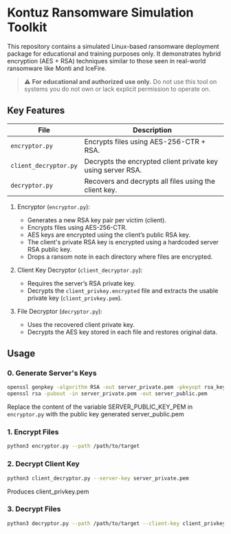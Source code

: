 # Kontuz Ransomware Simulation Toolkit

This repository contains a simulated Linux-based ransomware deployment package for educational and training purposes only. It demonstrates hybrid encryption (AES + RSA) techniques similar to those seen in real-world ransomware like Monti and IceFire.

> ⚠️ **For educational and authorized use only.**
> Do not use this tool on systems you do not own or lack explicit permission to operate on.

## Key Features

| File                 | Description                                                 |
|----------------------|-------------------------------------------------------------|
| `encryptor.py`       | Encrypts files using AES-256-CTR + RSA.                     |
| `client_decryptor.py`| Decrypts the encrypted client private key using server RSA. |
| `decryptor.py`       | Recovers and decrypts all files using the client key.       |


1. Encryptor (`encryptor.py`):
   - Generates a new RSA key pair per victim (client).
   - Encrypts files using AES-256-CTR.
   - AES keys are encrypted using the client’s public RSA key.
   - The client's private RSA key is encrypted using a hardcoded server RSA public key.
   - Drops a ransom note in each directory where files are encrypted.

2. Client Key Decryptor (`client_decryptor.py`):
   - Requires the server’s RSA private key.
   - Decrypts the `client_privkey.encrypted` file and extracts the usable private key (`client_privkey.pem`).

3. File Decryptor (`decryptor.py`):
   - Uses the recovered client private key.
   - Decrypts the AES key stored in each file and restores original data.


## Usage

### 0. Generate Server's Keys
```bash
openssl genpkey -algorithm RSA -out server_private.pem -pkeyopt rsa_keygen_bits:2048
openssl rsa -pubout -in server_private.pem -out server_public.pem
```
Replace the content of the variable SERVER_PUBLIC_KEY_PEM in `encryptor.py` with the public key generated server_public.pem 
### 1. Encrypt Files

```bash
python3 encryptor.py --path /path/to/target
```

###  2. Decrypt Client Key
```bash
python3 client_decryptor.py --server-key server_private.pem
```
Produces client_privkey.pem

### 3. Decrypt Files
```bash
python3 decryptor.py --path /path/to/target --client-key client_privkey.pem
```

